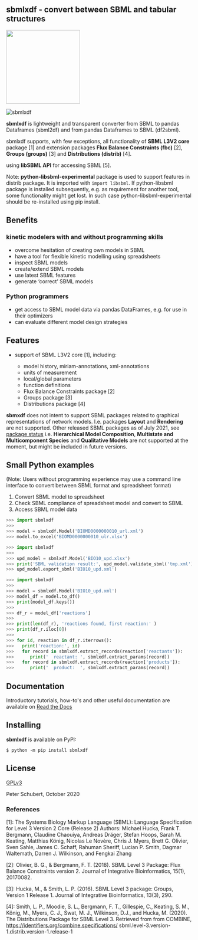 ## sbmlxdf - convert between SBML and tabular structures

<img src="./docs/images/ccb_logo-2.0.1.png" width="200">


![sbmlxdf](./docs/images/sbmlxdf_diagramm.png)


**sbmlxdf** is lightweight and transparent converter from
SBML to pandas Dataframes (sbml2df) and
from pandas Dataframes to SBML (df2sbml).

sbmlxdf supports, with few exceptions, all functionality of **SBML L3V2
core** package [1] and extension packages **Flux Balance Constraints
(fbc)** [2], **Groups (groups)** [3] and **Distributions
(distrib)** [4].

using **libSBML API** for accessing SBML [5].

Note: **python-libsbml-experimental** package is used to support
features in distrib package. It is imported with `import libsbml`. If
python-libsbml package is installed subsequently, e.g. as requirement
for another tool, some functionality might get lost. In such case
python-libsbml-experimental should be re-installed using pip install.

## Benefits

### kinetic modelers with and without programming skills
- overcome hesitation of creating own models in SBML
- have a tool for flexible kinetic modelling using spreadsheets
- inspect SBML models
- create/extend SBML models
- use latest SBML features
- generate ‘correct’ SBML models

### Python programmers
- get access to SBML model data via pandas DataFrames,
  e.g. for use in their optimizers
- can evaluate different model design strategies

## Features
- support of SBML L3V2 core [1], including:

  - model history, miriam-annotations, xml-annotations
  - units of measurement
  - local/global parameters
  - function definitions
  - Flux Balance Constraints package [2]
  - Groups package [3]
  - Distributions package [4]

 **sbmxdf** does not intent to support SBML packages related to graphical
 representations of network models. I.e. packages **Layout** and
 **Rendering** are not supported. Other released SBML packages as of July
 2021, see [package status](http://sbml.org/Documents/Specifications)
 i.e. **Hierarchical Model Composition**,
 **Multistate and Multicomponent Species** and **Qualitative Models** are
 not supported at the moment, but might be included in future versions.

## Small Python examples

(Note: Users without programming experience may use a command line interface
to convert between SBML format and spreadsheet format)

   1. Convert SBML model to spreadsheet
   2. Check SBML compliance of spreadsheet model and convert to SBML
   3. Access SBML model data

```python
>>> import sbmlxdf
>>>
>>> model = sbmlxdf.Model('BIOMD0000000010_url.xml')
>>> model.to_excel('BIOMD0000000010_ulr.xlsx')
```

```python
>>> import sbmlxdf
>>>
>>> upd_model = sbmlxdf.Model('BIO10_upd.xlsx')
>>> print('SBML validation result:', upd_model.validate_sbml('tmp.xml'))
>>> upd_model.export_sbml('BIO10_upd.xml')
```

```python
>>> import sbmlxdf
>>>
>>> model = sbmlxdf.Model('BIO10_upd.xml')
>>> model_df = model.to_df()
>>> print(model_df.keys())
>>>
>>> df_r = model_df['reactions']
>>>
>>> print(len(df_r), 'reactions found, first reaction:' )
>>> print(df_r.iloc[0])
>>>
>>> for id, reaction in df_r.iterrows():
>>>   print('reaction:', id)
>>>   for record in sbmlxdf.extract_records(reaction['reactants']):
>>>      print('  reactant: ', sbmlxdf.extract_params(record))
>>>   for record in sbmlxdf.extract_records(reaction['products']):
>>>      print('  product:  ', sbmlxdf.extract_params(record))
```

## Documentation

Introductory tutorials, how-to's and other useful documentation are available
on [Read the Docs](https://sbmlxdf.readthedocs.io/en/latest/index.html)

## Installing

**sbmlxdf** is available on PyPI:

```console
$ python -m pip install sbmlxdf
```

## License

[GPLv3](LICENSE.txt)


Peter Schubert, October 2020

### References

[1]: The Systems Biology Markup Language (SBML): Language Specification for
Level 3 Version 2 Core (Release 2) Authors: Michael Hucka, Frank T. Bergmann,
Claudine Chaouiya, Andreas Dräger, Stefan Hoops, Sarah M. Keating, Matthias
König, Nicolas Le Novère, Chris J. Myers, Brett G. Olivier, Sven Sahle,
James C. Schaff, Rahuman Sheriff, Lucian P. Smith, Dagmar Waltemath,
Darren J. Wilkinson, and Fengkai Zhang

[2]: Olivier, B. G., & Bergmann, F. T. (2018). SBML Level 3 Package:
Flux Balance Constraints version 2. Journal of Integrative Bioinformatics,
15(1), 20170082.

[3]: Hucka, M., & Smith, L. P. (2016). SBML Level 3 package: Groups,
Version 1 Release 1. Journal of Integrative Bioinformatics, 13(3), 290.

[4]: Smith, L. P., Moodie, S. L., Bergmann, F. T., Gillespie, C., Keating,
S. M., König, M., Myers, C. J., Swat, M. J., Wilkinson, D.J.,
and Hucka, M. (2020). The Distributions Package for SBML Level 3.
Retrieved from from COMBINE, https://identifiers.org/combine.specifications/
sbml.level-3.version-1.distrib.version-1.release-1
